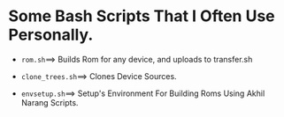 # Some Bash Scripts That I Often Use Personally.

* `rom.sh`==> Builds Rom for any device, and uploads to transfer.sh

* `clone_trees.sh`==> Clones Device Sources.

* `envsetup.sh`==> Setup's Environment For Building Roms Using Akhil Narang Scripts.
